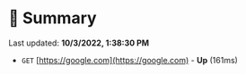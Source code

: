 # 📖 Summary
Last updated: **10/3/2022, 1:38:30 PM**

- `GET` [https://google.com](https://google.com) - **Up** (161ms)
